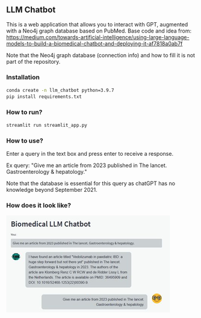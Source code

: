 ## LLM Chatbot
This is a web application that allows you to interact with GPT, augmented with a Neo4j graph database based on PubMed. 
Base code and idea from: https://medium.com/towards-artificial-intelligence/using-large-language-models-to-build-a-biomedical-chatbot-and-deploying-it-af7818a0ab7f

Note that the Neo4j graph database (connection info) and how to fill it is not part of the repository.

### Installation
```bash
conda create -n llm_chatbot python=3.9.7
pip install requirements.txt
```

### How to run?
```bash
streamlit run streamlit_app.py
```

### How to use?
Enter a query in the text box and press enter to receive a response.

Ex query: "Give me an article from 2023 published in The lancet. Gastroenterology & hepatology."

Note that the database is essential for this query as chatGPT has no knowledge beyond September 2021.

### How does it look like?
![Prototype](https://github.com/Koris/llm_chatbot/blob/main/prototype.jpg?raw=true)